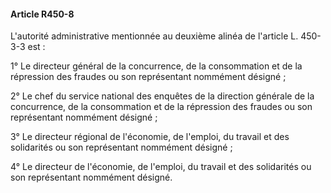 #### Article R450-8

L'autorité administrative mentionnée au deuxième alinéa de l'article L. 450-3-3 est :

1° Le directeur général de la concurrence, de la consommation et de la répression des fraudes ou son représentant nommément désigné ;

2° Le chef du service national des enquêtes de la direction générale de la concurrence, de la consommation et de la répression des fraudes ou son représentant nommément désigné ;

3° Le directeur régional de l'économie, de l'emploi, du travail et des solidarités ou son représentant nommément désigné ;

4° Le directeur de l'économie, de l'emploi, du travail et des solidarités ou son représentant nommément désigné.

